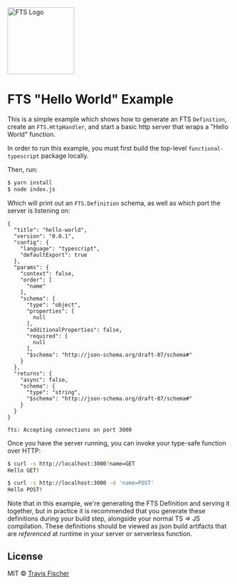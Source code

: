 <img src="https://raw.githubusercontent.com/transitive-bullshit/functional-typescript/master/logo.png" alt="FTS Logo" width="150" />

# FTS "Hello World" Example

This is a simple example which shows how to generate an FTS `Definition`, create an `FTS.HttpHandler`, and start a basic http server that wraps a "Hello World" function.

In order to run this example, you must first build the top-level `functional-typescript` package locally.

Then, run:

```bash
$ yarn install
$ node index.js
```

Which will print out an `FTS.Definition` schema, as well as which port the server is listening on:

```
{
  "title": "hello-world",
  "version": "0.0.1",
  "config": {
    "language": "typescript",
    "defaultExport": true
  },
  "params": {
    "context": false,
    "order": [
      "name"
    ],
    "schema": {
      "type": "object",
      "properties": [
        null
      ],
      "additionalProperties": false,
      "required": [
        null
      ],
      "$schema": "http://json-schema.org/draft-07/schema#"
    }
  },
  "returns": {
    "async": false,
    "schema": {
      "type": "string",
      "$schema": "http://json-schema.org/draft-07/schema#"
    }
  }
}

fts: Accepting connections on port 3000
```

Once you have the server running, you can invoke your type-safe function over HTTP:

```bash
$ curl -s http://localhost:3000?name=GET
Hello GET!

$ curl -s http://localhost:3000 -d 'name=POST'
Hello POST!
```

Note that in this example, we're generating the FTS Definition and serving it together, but in practice it is recommended that you generate these definitions during your build step, alongside your normal TS => JS compilation. These definitions should be viewed as json build artifacts that are _referenced_ at runtime in your server or serverless function.

## License

MIT © [Travis Fischer](https://transitivebullsh.it)
